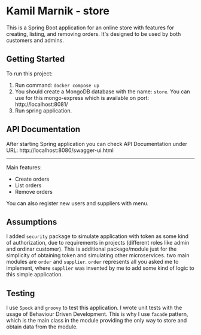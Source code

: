 # Kamil Marnik - store

This is a Spring Boot application for an online store with features for creating, listing, and removing orders. 
It's designed to be used by both customers and admins.

## Getting Started

To run this project:
1. Run command: `docker compose up` 
2. You should create a MongoDB database with the name: `store`. 
   You can use for this mongo-express which is available on port: http://localhost:8081/
3. Run spring application.

## API Documentation

After starting Spring application you can check API Documentation under URL: http://localhost:8080/swagger-ui.html

-----------
Main features:
- Create orders
- List orders
- Remove orders

You can also register new users and suppliers with menu.


## Assumptions

I added `security` package to simulate application with token as some kind of authorization, due to requirements in projects (different roles like admin and ordinar customer). 
This is additional package/module just for the simplicity of obtaining token and simulating other microservices.
two main modules are `order` and `supplier`. `order` represents all you asked me to implement, where `supplier` was invented by me to add some kind of logic to this simple application.



## Testing

I use `Spock` and `groovy` to test this application. I wrote unit tests with the usage of Behaviour Driven Development. 
This is why I use `facade` pattern, which is the main class in the module providing the only way to store and obtain data from the module.


